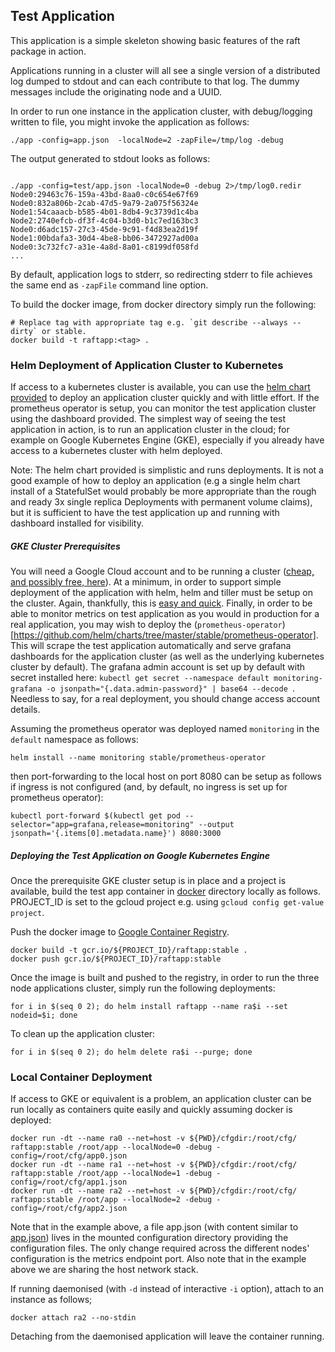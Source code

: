 ## Test Application

This application is a simple skeleton showing basic features of the raft package in action.

Applications running in a cluster will all see a single version of a distributed log dumped to stdout and can each
contribute to that log. The dummy messages include the originating node and a UUID.

In order to run one instance in the application cluster, with debug/logging written to file, you might invoke the
application as follows:

```
./app -config=app.json  -localNode=2 -zapFile=/tmp/log -debug
```

The output generated to stdout looks as follows:

```

./app -config=test/app.json -localNode=0 -debug 2>/tmp/log0.redir
Node0:29463c76-159a-43bd-8aa0-c0c654e67f69
Node0:832a806b-2cab-47d5-9a79-2a075f56324e
Node1:54caaacb-b585-4b01-8db4-9c3739d1c4ba
Node2:2740efcb-df3f-4c04-b3d0-b1c7ed163bc3
Node0:d6adc157-27c3-45de-9c91-f4d83ea2d19f
Node1:00bdafa3-30d4-4be8-bb06-3472927ad00a
Node0:3c732fc7-a31e-4a8d-8a01-c8199df058fd
...
```

By default, application logs to stderr, so redirecting stderr to file achieves the same end as `-zapFile` command line
option.

To build the docker image, from docker directory simply run the following:

```
# Replace tag with appropriate tag e.g. `git describe --always --dirty` or stable.
docker build -t raftapp:<tag> .
```

### Helm Deployment of Application Cluster to Kubernetes

If access to a kubernetes cluster is available, you can use the [helm chart provided](helm/raftapp) to deploy an application
cluster quickly and with little effort. If the prometheus operator is setup, you can monitor the test application
cluster using the dashboard provided. The simplest way of seeing the test application in action, is to run an application
cluster in the cloud; for example on Google Kubernetes Engine (GKE), especially if you already have access to a
kubernetes cluster with helm deployed.

Note:  The helm chart provided is simplistic and runs deployments. It is not a good example of how to deploy an application
(e.g a single helm chart install of a StatefulSet would probably be more appropriate than the rough and ready 3x single
replica Deployments with permanent volume claims), but it is sufficient to have the test application up and running with
dashboard installed for visibility.

##### GKE Cluster Prerequisites

You will need a Google Cloud account and to be running a cluster ([cheap, and possibly free, here](https://cloud.google.com/kubernetes-engine/docs/quickstart)).
At a minimum, in order to support simple deployment of the application with helm, helm and tiller must be setup on the
cluster. Again, thankfully, this is [easy and quick](https://docs.bitnami.com/kubernetes/get-started-gke/). Finally,
in order to be able to monitor metrics on test application as you would in production for a real application, you
may wish to deploy the (`prometheus-operator`)[https://github.com/helm/charts/tree/master/stable/prometheus-operator].
This will scrape the test application automatically and serve grafana dashboards for the application cluster (as well
as the underlying kubernetes cluster by default). The grafana admin account is set up by default with secret installed
here: `kubectl get secret --namespace default monitoring-grafana -o jsonpath="{.data.admin-password}" | base64 --decode `.
Needless to say, for a real deployment, you should change access account details.

Assuming the prometheus operator was deployed named `monitoring` in the `default` namespace as follows:
```
helm install --name monitoring stable/prometheus-operator
```

then port-forwarding to the local host on port 8080 can be setup as follows if ingress is not configured (and, by default,
no ingress is set up for prometheus operator):

```
kubectl port-forward $(kubectl get pod --selector="app=grafana,release=monitoring" --output jsonpath='{.items[0].metadata.name}') 8080:3000
```

##### Deploying the Test Application on Google Kubernetes Engine

Once the prerequisite GKE cluster setup is in place and a project is available, build the test app container in
[docker](docker) directory locally as follows. PROJECT_ID is set to the gcloud project e.g. using
`gcloud config get-value project`.

Push the docker image to [Google Container Registry](https://cloud.google.com/container-registry/).

```
docker build -t gcr.io/${PROJECT_ID}/raftapp:stable .
docker push gcr.io/${PROJECT_ID}/raftapp:stable
```

Once the image is built and pushed to the registry, in order to run the three node applications cluster, simply run the
following deployments: 

```
for i in $(seq 0 2); do helm install raftapp --name ra$i --set nodeid=$i; done
```

To clean up the application cluster:

```
for i in $(seq 0 2); do helm delete ra$i --purge; done
```


### Local Container Deployment

If access to GKE or equivalent is a problem, an application cluster can be run locally as containers quite easily and
quickly assuming docker is deployed:

```
docker run -dt --name ra0 --net=host -v ${PWD}/cfgdir:/root/cfg/ raftapp:stable /root/app --localNode=0 -debug -config=/root/cfg/app0.json
docker run -dt --name ra1 --net=host -v ${PWD}/cfgdir:/root/cfg/ raftapp:stable /root/app --localNode=1 -debug -config=/root/cfg/app1.json
docker run -dt --name ra2 --net=host -v ${PWD}/cfgdir:/root/cfg/ raftapp:stable /root/app --localNode=2 -debug -config=/root/cfg/app2.json
```

Note that in the example above, a file app<index>.json (with content similar to [app.json](test/app.json)) lives in the
mounted configuration directory providing the configuration files. The only change required across the different nodes'
configuration is the metrics endpoint port. Also note that in the example above we are sharing the host network stack.

If running daemonised (with `-d` instead of interactive `-i` option), attach to an instance as follows;

```
docker attach ra2 --no-stdin
```

Detaching from the daemonised application will leave the container running.
